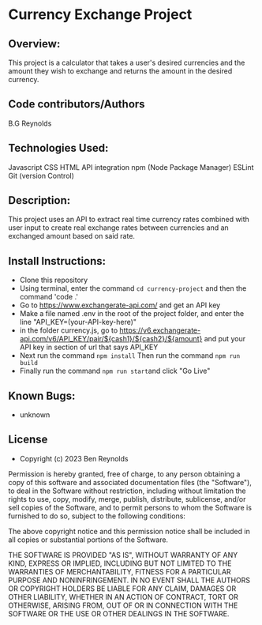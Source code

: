 # Currency Exchange Project
## Overview:
This project is a calculator that takes a user's desired currencies and the amount they wish to exchange and returns the amount in the desired currency.
## Code contributors/Authors
B.G Reynolds

## Technologies Used:

Javascript
CSS
HTML
API integration
npm (Node Package Manager)
ESLint
Git (version Control)

## Description:

This project uses an API to extract real time currency rates combined with user input to create real exchange rates between currencies and an exchanged amount based on said rate.

## Install Instructions:

- Clone this repository
- Using terminal, enter the command `cd currency-project` and then the command 'code .'
- Go to https://www.exchangerate-api.com/ and get an API key
- Make a file named .env in the root of the project folder, and enter the line "API_KEY=(your-API-key-here)"
- in the folder currency.js, go to https://v6.exchangerate-api.com/v6/API_KEY/pair/${cash1}/${cash2}/${amount} and put your API key in section of url that says API_KEY
- Next run the command `npm install`
  Then run the command `npm run build`
- Finally run the command `npm run start`and click "Go Live"

## Known Bugs:
- unknown

## License
- Copyright (c) 2023 Ben Reynolds

Permission is hereby granted, free of charge, to any person obtaining a copy of this software and associated documentation files (the "Software"), to deal in the Software without restriction, including without limitation the rights to use, copy, modify, merge, publish, distribute, sublicense, and/or sell copies of the Software, and to permit persons to whom the Software is furnished to do so, subject to the following conditions:

The above copyright notice and this permission notice shall be included in all copies or substantial portions of the Software.

THE SOFTWARE IS PROVIDED "AS IS", WITHOUT WARRANTY OF ANY KIND, EXPRESS OR IMPLIED, INCLUDING BUT NOT LIMITED TO THE WARRANTIES OF MERCHANTABILITY, FITNESS FOR A PARTICULAR PURPOSE AND NONINFRINGEMENT. IN NO EVENT SHALL THE AUTHORS OR COPYRIGHT HOLDERS BE LIABLE FOR ANY CLAIM, DAMAGES OR OTHER LIABILITY, WHETHER IN AN ACTION OF CONTRACT, TORT OR OTHERWISE, ARISING FROM, OUT OF OR IN CONNECTION WITH THE SOFTWARE OR THE USE OR OTHER DEALINGS IN THE SOFTWARE.
